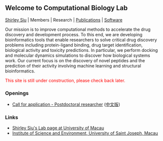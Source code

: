 ## Welcome to Computational Biology Lab

[Shirley Siu](shirleysiu.md) | Members | Research | [Publications](publications.md) | [Software](https://app.cbbio.online)

Our mission is to improve computational methods to accelerate the drug discovery and development process. To this end, 
we are developing bioinformatics tools that enable researchers to solve critical drug discovery problems including protein-ligand binding, drug target identification, biological activity and toxicity predictions. In particular, we perform docking and molecular dynamics simulations to discover how biological systems work. Our current focus is on the discovery of novel peptides and the prediction of their activity involving machine learning and structural bioinformatics.

<span style="color:red">This site is still under construction, please check back later.</span>


### Openings
- [Call for application - Postdoctoral researcher](vacancy.md) ([中文版](vacancy_cn.md))


<!--- <img src="images/adsorb.jpg" width="200"><img src="images/dock.jpg" width="190"><img src="images/ml.jpg" width="195"><img src="images/vs.jpg" width="196">
--->




### Links
- [Shirley Siu's Lab page at University of Macau](https://cbbio.online)
- [Institute of Science and Environment, University of Saint Joseph, Macau](http://ise.usj.edu.mo/)
